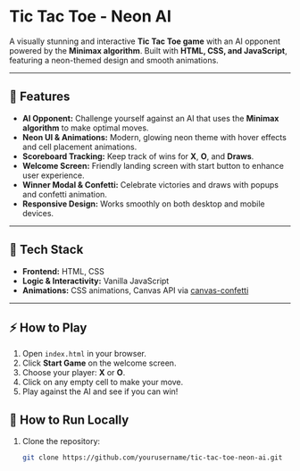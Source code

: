 # Tic Tac Toe - Neon AI

A visually stunning and interactive **Tic Tac Toe game** with an AI opponent powered by the **Minimax algorithm**. Built with **HTML, CSS, and JavaScript**, featuring a neon-themed design and smooth animations.

---

## 🚀 Features

- **AI Opponent:** Challenge yourself against an AI that uses the **Minimax algorithm** to make optimal moves.  
- **Neon UI & Animations:** Modern, glowing neon theme with hover effects and cell placement animations.  
- **Scoreboard Tracking:** Keep track of wins for **X**, **O**, and **Draws**.  
- **Welcome Screen:** Friendly landing screen with start button to enhance user experience.  
- **Winner Modal & Confetti:** Celebrate victories and draws with popups and confetti animation.  
- **Responsive Design:** Works smoothly on both desktop and mobile devices.

---

## 🎨 Tech Stack

- **Frontend:** HTML, CSS  
- **Logic & Interactivity:** Vanilla JavaScript  
- **Animations:** CSS animations, Canvas API via [canvas-confetti](https://www.npmjs.com/package/canvas-confetti)

---

## ⚡ How to Play

1. Open `index.html` in your browser.  
2. Click **Start Game** on the welcome screen.  
3. Choose your player: **X** or **O**.  
4. Click on any empty cell to make your move.  
5. Play against the AI and see if you can win!  


## 🔧 How to Run Locally

1. Clone the repository:  
   ```bash
   git clone https://github.com/yourusername/tic-tac-toe-neon-ai.git
